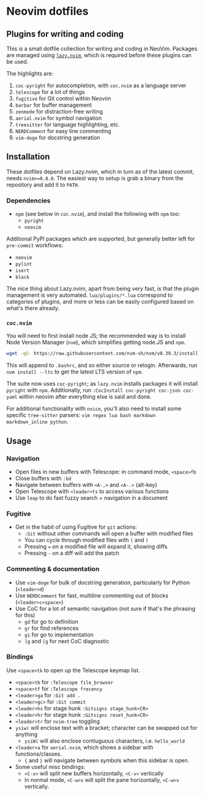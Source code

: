 # Neovim dotfiles

## Plugins for writing and coding

This is a small dotfile collection for writing and coding in NeoVim. Packages
are managed using [`lazy.nvim`](https://github.com/folke/lazy.nvim), which
is required before these plugins can be used.

The highlights are:

1. `coc-pyright` for autocompletion, with `coc.nvim` as a language server
2. `telescope` for a lot of things
3. `fugitive` for Git control within Neovim
4. `barbar` for buffer management
5. `zenmode` for distraction-free writing
6. `aerial.nvim` for symbol navigation
7. `treesitter` for language highlighting, etc.
8. `NERDComment` for easy line commenting
9. `vim-doge` for docstring generation

## Installation

These dotfiles depend on Lazy.nvim, which in turn as of the latest commit, needs
`nvim>=0.8.0`. The easiest way to setup is grab a binary from the repository and
add it to `PATH`.

### Dependencies

- `npm` (see below in `coc.nvim`), and install the following with `npm` too:
    - `pyright`
    - `neovim`

Additional PyPI packages which are supported, but generally better left for `pre-commit`
workflows:

- `neovim`
- `pylint`
- `isort`
- `black`

The nice thing about Lazy.nvim, apart from being very fast, is that the plugin
management is very automated. `lua/plugins/*.lua` correspond to categories of
plugins, and more or less can be easily configured based on what's there already.

### `coc.nvim`

You will need to first install node JS; the recommended way is to install Node Version Manager
(`nvm`), which simplifies getting node.JS and `npm`.

```bash
wget -qO- https://raw.githubusercontent.com/nvm-sh/nvm/v0.39.3/install.sh | bash
```

This will append to `.bashrc`, and so either source or relogin. Afterwards, run `nvm install --lts`
to get the latest LTS version of `npm`.

The suite now uses `coc-pyright`; as `lazy.nvim` installs packages it will install `pyright`
with `npm`. Additionally, run `:CocInstall coc-pyright coc-json coc-yaml` within neovim after everything else
is said and done.

For additional functionality with `noice`, you'll also need to install some specific
`tree-sitter` parsers: `vim regex lua bash markdown markdown_inline python`.

## Usage

### Navigation

- Open files in new buffers with Telescope: in command mode, `<space>fb`
- Close buffers with `:bd`
- Navigate between buffers with `<A-,>` and `<A-.>` (alt-key)
- Open Telescope with `<leader>ts` to access various functions
- Use `leap` to do fast fuzzy search + navigation in a document

### Fugitive

- Get in the habit of using Fugitive for `git` actions:
    - `:Git` without other commands will open a buffer with modified files
    - You can cycle through modified files with `(` and `)`
    - Pressing `=` on a modified file will expand it, showing diffs
    - Pressing `-` on a diff will add the patch

### Commenting & documentation

- Use `vim-doge` for bulk of docstring generation, particularly for Python (`<leader>d`)
- Use `NERDComment` for fast, multiline commenting out of blocks (`<leader>c<space>`)
- Use CoC for a lot of semantic navigation (not sure if that's the phrasing for this)
    - `gd` for go to definition
    - `gr` for find references
    - `gi` for go to implementation
    - `]g` and `[g` for next CoC diagnostic

### Bindings

Use `<space>tk` to open up the Telescope keymap list.

- `<space>tb` for `:Telescope file_browser`
- `<space>tf` for `:Telescope frecency`
- `<leader>ga` for `:Git add .`
- `<leader>gc>` for `:Git commit`
- `<leader>hs` for stage hunk `:Gitsigns stage_hunk<CR>`
- `<leader>hr` for stage hunk `:Gitsigns reset_hunk<CR>`
- `<leader>tr` for `nvim-tree` toggling
- `ysiw(` will enclose text with a bracket; character can be swapped out for anything
    - `ysiW(` will also enclose contiuguous characters, i.e. `hello_world`
- `<leader>a` for `aerial.nvim`, which shows a sidebar with functions/classes. 
    - `{` and `}` will navigate between symbols when this sidebar is open.
- Some useful misc bindings:
    - `<C-x>` will split new buffers horizontally, `<C-v>` vertically
    - In normal mode, `<C-w>s` will split the pane horizontally, `<C-w>v` vertically.
